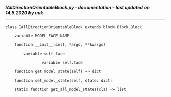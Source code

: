 ***IAllDirectionOrientableBlock.py - documentation - last updated on 14.5.2020 by uuk***
___

    class IAllDirectionOrientableBlock extends block.Block.Block

        variable MODEL_FACE_NAME

        function __init__(self, *args, **kwargs)

            variable self.face

                    variable self.face

        function get_model_state(self) -> dict

        function set_model_state(self, state: dict)

        static function get_all_model_states(cls) -> list